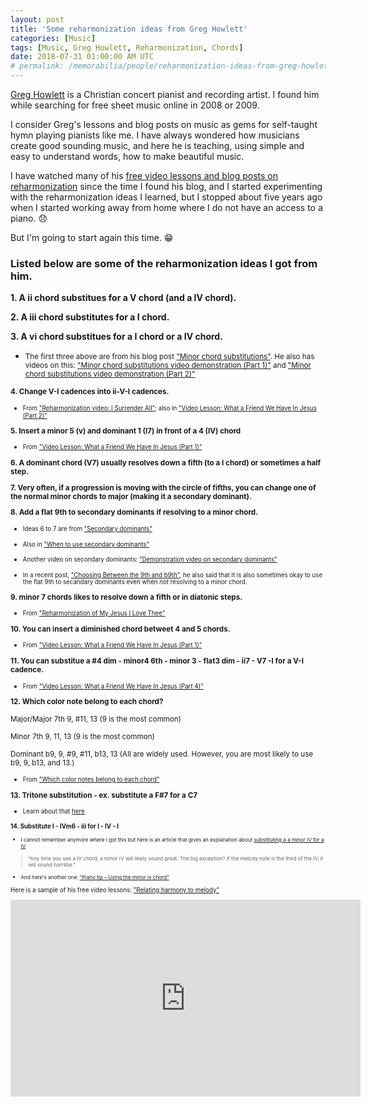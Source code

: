 ```yaml
---
layout: post
title: 'Some reharmonization ideas from Greg Howlett'
categories: [Music]
tags: [Music, Greg Howlett, Reharmonization, Chords]
date: 2018-07-31 01:00:00 AM UTC
# permalink: /memorabilia/people/reharmonization-ideas-from-greg-howlett/
---
```


<!-- removed from memorabilia -->
<!-- Aug 31, 2018 08:30:00 AM Philippine Time -->


[Greg Howlett](http://www.greghowlett.com/default.aspx?affid=5114) is a Christian concert pianist and recording artist. I found him while searching for free sheet music online in 2008 or 2009.

I consider Greg's lessons and blog posts on music as gems for self-taught hymn playing pianists like me. I have always wondered how musicians create good sounding music, and here he is teaching, using simple and easy to understand words, how to make beautiful music.

<!--more-->

I have watched many of his [free video lessons and blog posts on reharmonization](http://greghowlett.com/free-piano-lessons-and-arrangements-for-pianists?affid=5114) since the time I found his blog, and I started experimenting with the reharmonization ideas I learned, but I stopped about five years ago when I started working away from home where I do not have an access to a piano. :disappointed:

But I'm going to start again this time. :grin:


### Listed below are some of the reharmonization ideas I got from him.


**1. A ii chord substitues for a V chord (and a IV chord).**

**2. A iii chord substitutes for a I chord.**

**3. A vi chord substitues for a I chord or a IV chord.**

- <small>The first three above are from his blog post ["Minor chord substitutions"](https://greghowlett.com/blog/free-lessons/110209.aspx?affid=5114). He also has videos on this: ["Minor chord substitutions video demonstration (Part 1)"](https://greghowlett.com/blog/free-lessons/110509.aspx?affid=5114) and ["Minor chord substitutions video demonstration (Part 2)"](https://greghowlett.com/blog/free-lessons/111309.aspx?affid=5114)


**4. Change V-I cadences into ii-V-I cadences.**

- <small>From ["Reharmonization video: I Surrender All"](https://greghowlett.com/blog/free-lessons/072510.aspx?affid=5114); also in ["Video Lesson: What a Friend We Have In Jesus (Part 2)"](https://greghowlett.com/blog/free-lessons/110110a.aspx?affid=5114)</small>


**5. Insert a minor 5 (v) and dominant 1 (I7) in front of a 4 (IV) chord**

- <small>From ["Video Lesson: What a Friend We Have In Jesus (Part 1)"](https://greghowlett.com/blog/free-lessons/102510.aspx?affid=5114)</small>


**6. A dominant chord (V7) usually resolves down a fifth (to a I chord) or sometimes a half step.**

**7. Very often, if a progression is moving with the circle of fifths, you can change one of the normal minor chords to major (making it a secondary dominant).**

**8. Add a flat 9th to secondary dominants if resolving to a minor chord.**

- <small>Ideas 6 to 7 are from ["Secondary dominants"](https://greghowlett.com/blog/free-lessons/061111024.aspx?affid=5114)</small>

-  <small>Also in ["When to use secondary dominants"](https://greghowlett.com/blog/free-lessons/062913.aspx?affid=5114)</small>

-  <small>Another video on secondary dominants: ["Demonstration video on secondary dominants"](https://greghowlett.com/blog/free-lessons/demonstration-video-on-secondary-dominants.aspx?affid=5114)</small>

- <small>In a recent post, ["Choosing Between the 9th and b9th"](https://greghowlett.com/blog/free-lessons/choosing-between-the-9th-and-b9th.aspx?affid=5114), he also said that it is also sometimes okay to use the flat 9th to secandary dominants even when _not_ resolving to a minor chord.</small>



**9. minor 7 chords likes to resolve down a fifth or in diatonic steps.**

- <small>From ["Reharmonization of My Jesus I Love Thee"](https://greghowlett.com/blog/free-lessons/072010.aspx?affid=5114)</small>


**10. You can insert a diminished chord betweet 4 and 5 chords.**

- <small>From ["Video Lesson: What a Friend We Have In Jesus (Part 1)"](https://greghowlett.com/blog/free-lessons/102510.aspx?affid=5114)</small>


**11. You can substitue a #4 dim - minor4 6th - minor 3 - flat3 dim - ii7 - V7 -I for a V-I cadence.**

- <small>From ["Video Lesson: What a Friend We Have In Jesus (Part 4)"](https://greghowlett.com/blog/free-lessons/111610.aspx?affid=5114)</small>


**12. Which color note belong to each chord?**
<br /><br />
Major/Major 7th
9, #11, 13 (9 is the most common)
<br /><br />
Minor 7th
9, 11, 13 (9 is the most common)
<br /><br />
Dominant
b9, 9, #9, #11, b13, 13 (All are widely used. However, you are most likely to use b9, 9, b13, and 13.)

- <small>From ["Which color notes belong to each chord"](https://greghowlett.com/blog/free-lessons/color-notes.aspx?affid=5114)</small>


**13. Tritone substitution - ex. substitute a F#7 for a C7**

- <small>Learn about that [here](https://greghowlett.com/blog/free-lessons/tritone1.aspx?affid=5114)


**14. Substitute I - IVm6 - iii for I - IV - I**

- <small>I cannot remember anymore where I got this but here is an article that gives an explanation about [substituting a a minor IV for a IV](https://greghowlett.com/blog/free-lessons/substituting-ivm-for-iv.aspx?affid=5114)</small>

> <small>"Any time you see a IV chord, a minor IV will likely sound great. The big exception? If the melody note is the third of the IV, it will sound horrible."</small>

- <small>And here's another one: ["Piano tip – Using the minor iv chord"](https://greghowlett.com/blog/free-lessons/100109.aspx?affid=5114)</small>





Here is a sample of his free video lessons: ["Relating harmony to melody"](https://www.youtube.com/watch?v=s4Pe84XfaNQ)

<iframe width="560" height="315" src="https://www.youtube.com/embed/s4Pe84XfaNQ" frameborder="0" gesture="media" allow="encrypted-media" allowfullscreen></iframe>
